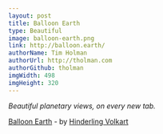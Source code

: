 ```yaml
---
layout: post
title: Balloon Earth
type: Beautiful
image: balloon-earth.png
link: http://balloon.earth/
authorName: Tim Holman
authorUrl: http://tholman.com
authorGithub: tholman
imgWidth: 498
imgHeight: 320
---
```


_Beautiful planetary views, on every new tab._

[Balloon Earth](http://balloon.earth/) - by [Hinderling Volkart](http://www.hinderlingvolkart.com/)
